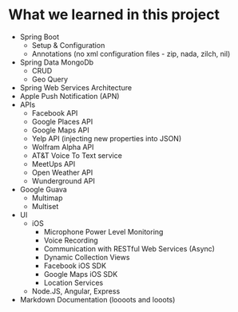 What we learned in this project
==============================

- Spring Boot
  - Setup & Configuration
  - Annotations (no xml configuration files - zip, nada, zilch, nil)
- Spring Data MongoDb
  - CRUD
  - Geo Query
- Spring Web Services Architecture
- Apple Push Notification (APN)
- APIs
  - Facebook API
  - Google Places API
  - Google Maps API
  - Yelp API (injecting new properties into JSON)
  - Wolfram Alpha API
  - AT&T Voice To Text service
  - MeetUps API
  - Open Weather API
  - Wunderground API
- Google Guava
  - Multimap
  - Multiset
- UI
  - iOS
    - Microphone Power Level Monitoring
    - Voice Recording
    - Communication with RESTful Web Services (Async)
    - Dynamic Collection Views
    - Facebook iOS SDK
    - Google Maps iOS SDK
    - Location Services
  - Node.JS, Angular, Express
- Markdown Documentation (loooots and looots)



